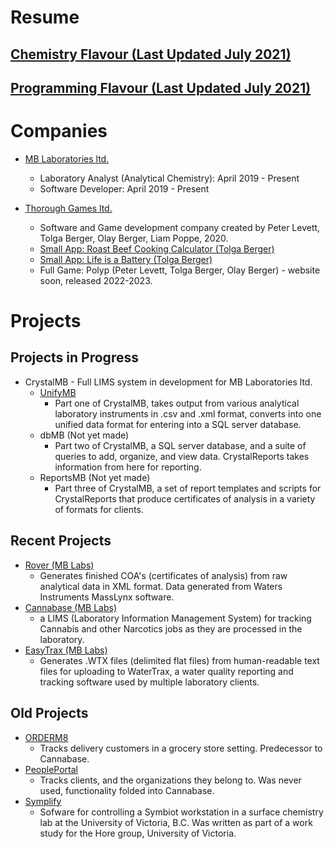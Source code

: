# Resume
## [Chemistry Flavour (Last Updated July 2021)](Peter_Levett_Chemistry_Resume_04July2021.pdf)
## [Programming Flavour (Last Updated July 2021)](Peter_Levett_Programming_Resume_04July2021.pdf)

# Companies

* [MB Laboratories ltd.](https://www.mblabs.com/)
  * Laboratory Analyst (Analytical Chemistry): April 2019 - Present
  * Software Developer: April 2019 - Present
  
* [Thorough Games ltd.](https://thoroughgames.wordpress.com/)
  * Software and Game development company created by Peter Levett, Tolga Berger, Olay Berger, Liam Poppe, 2020.
  * [Small App: Roast Beef Cooking Calculator (Tolga Berger)](https://play.google.com/store/apps/details?id=com.ThoroughGames.RoastBeefCookingCalculator&hl=en_CA&gl=US)
  * [Small App: Life is a Battery (Tolga Berger)](https://play.google.com/store/apps/details?id=com.ThoroughGamesLtd.LifeAsABattery)
  * Full Game: Polyp (Peter Levett, Tolga Berger, Olay Berger) - website soon, released 2022-2023.
  
# Projects

## Projects in Progress

* CrystalMB - Full LIMS system in development for MB Laboratories ltd.
  * [UnifyMB](/UnifyMB/)
    * Part one of CrystalMB, takes output from various analytical laboratory instruments in .csv and .xml format, converts into one unified data format for entering into a SQL server database.
  * dbMB (Not yet made)
    * Part two of CrystalMB, a SQL server database, and a suite of queries to add, organize, and view data. CrystalReports takes information from here for reporting.
  * ReportsMB (Not yet made)
    * Part three of CrystalMB, a set of report templates and scripts for CrystalReports that produce certificates of analysis in a variety of formats for clients.

## Recent Projects

* [Rover (MB Labs)](/Rover/)
  * Generates finished COA's (certificates of analysis) from raw analytical data in XML format. Data generated from Waters Instruments MassLynx software.
* [Cannabase (MB Labs)](/Cannabase/)
  * a LIMS (Laboratory Information Management System) for tracking Cannabis and other Narcotics jobs as they are processed in the laboratory.
* [EasyTrax (MB Labs)](/EasyTrax/)
  * Generates .WTX files (delimited flat files) from human-readable text files for uploading to WaterTrax, a water quality reporting and tracking software used
    by multiple laboratory clients.

## Old Projects

* [ORDERM8](/ORDERM8/)
  * Tracks delivery customers in a grocery store setting. Predecessor to Cannabase. 
* [PeoplePortal](/PeoplePortal/)
  * Tracks clients, and the organizations they belong to. Was never used, functionality folded into Cannabase.
* [Symplify](/Symplify/)
  * Sofware for controlling a Symbiot workstation in a surface chemistry lab at the University of Victoria, B.C. Was written as part of a work study for the Hore group,     University of Victoria.
